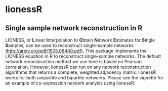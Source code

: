 # lionessR
## Single sample network reconstruction in R

LIONESS, or **L**inear **I**nterpolation to **O**btain **N**etwork **E**stimates for **S**ingle **S**amples, can be used to reconstruct single-sample networks (http://arxiv.org/pdf/1505.06440.pdf). This package implements the LIONESS equation in R to reconstruct single-sample networks. The default network reconstruction method we use here is based on Pearson correlation. However, lionessR can run on any network reconstruction algorithms that returns a complete, weighted adjacency matrix. lionessR works for both unipartite and bipartite networks. Please see the vignette for an example of co-expression network analysis using lionessR.
